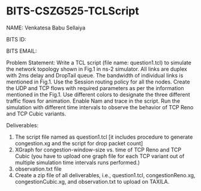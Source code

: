 # BITS-CSZG525-TCLScript
NAME: Venkatesa Babu Sellaiya

BITS ID:

BITS EMAIL:

Problem Statement:
Write a TCL script (file name: question1.tcl) to simulate the network topology shown in Fig.1 in ns-2 simulator. All links are duplex with 2ms delay and DropTail queue. The bandwidth of individual links is mentioned in Fig.1. Use the Session routing policy for all the nodes. Create the UDP and TCP flows with required parameters as per the information mentioned in the Fig.1. Use different colors to designate the three different traffic flows for animation. Enable Nam and trace in the script. Run the simulation with different time intervals to observe the behavior of TCP Reno and TCP Cubic variants.

Deliverables:
1. The script file named as question1.tcl [it includes procedure to generate congestion.xg and the script for drop packet count]
2. XGraph for congestion-window-size vs. time of TCP Reno and TCP Cubic (you have to upload one graph file for each TCP variant out of multiple simulation time intervals runs performed.)
3. observation.txt file
4. Create a zip file of all deliverables, i.e., question1.tcl, congestionReno.xg, congestionCubic.xg, and observation.txt to upload on TAXILA.
